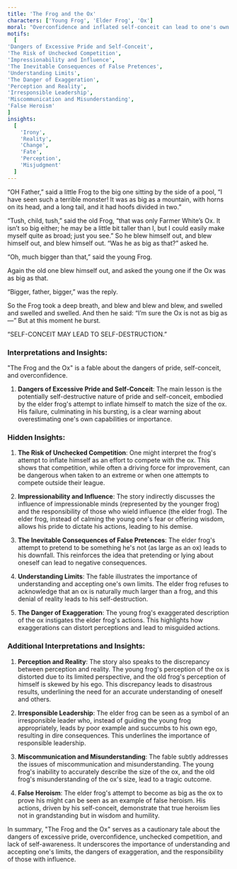 ```yaml
---
title: 'The Frog and the Ox'
characters: ['Young Frog', 'Elder Frog', 'Ox']
moral: "Overconfidence and inflated self-conceit can lead to one's own downfall."
motifs:
  [
'Dangers of Excessive Pride and Self-Conceit',
'The Risk of Unchecked Competition',
'Impressionability and Influence',
'The Inevitable Consequences of False Pretences',
'Understanding Limits',
'The Danger of Exaggeration',
'Perception and Reality',
'Irresponsible Leadership',
'Miscommunication and Misunderstanding',
'False Heroism'
]
insights:
  [
    'Irony',
    'Reality',
    'Change',
    'Fate',
    'Perception',
    'Misjudgment'
  ]
---
```


“OH Father,” said a little Frog to the big one sitting by the side of a pool, “I have seen such a terrible monster! It was as big as a mountain, with horns on its head, and a long tail, and it had hoofs divided in two.”

“Tush, child, tush,” said the old Frog, “that was only Farmer White’s Ox. It isn’t so big either; he may be a little bit taller than I, but I could easily make myself quite as broad; just you see.” So he blew himself out, and blew himself out, and blew himself out. “Was he as big as that?” asked he.

“Oh, much bigger than that,” said the young Frog.

Again the old one blew himself out, and asked the young one if the Ox was as big as that.

“Bigger, father, bigger,” was the reply.

So the Frog took a deep breath, and blew and blew and blew, and swelled and swelled and swelled. And then he said: “I’m sure the Ox is not as big as—” But at this moment he burst.

“SELF-CONCEIT MAY LEAD TO SELF-DESTRUCTION.”

### Interpretations and Insights:

"The Frog and the Ox" is a fable about the dangers of pride, self-conceit, and overconfidence.

1. **Dangers of Excessive Pride and Self-Conceit**: The main lesson is the potentially self-destructive nature of pride and self-conceit, embodied by the elder frog's attempt to inflate himself to match the size of the ox. His failure, culminating in his bursting, is a clear warning about overestimating one's own capabilities or importance.

### Hidden Insights:

1. **The Risk of Unchecked Competition**: One might interpret the frog's attempt to inflate himself as an effort to compete with the ox. This shows that competition, while often a driving force for improvement, can be dangerous when taken to an extreme or when one attempts to compete outside their league.

2. **Impressionability and Influence**: The story indirectly discusses the influence of impressionable minds (represented by the younger frog) and the responsibility of those who wield influence (the elder frog). The elder frog, instead of calming the young one's fear or offering wisdom, allows his pride to dictate his actions, leading to his demise.

3. **The Inevitable Consequences of False Pretences**: The elder frog's attempt to pretend to be something he's not (as large as an ox) leads to his downfall. This reinforces the idea that pretending or lying about oneself can lead to negative consequences.

4. **Understanding Limits**: The fable illustrates the importance of understanding and accepting one's own limits. The elder frog refuses to acknowledge that an ox is naturally much larger than a frog, and this denial of reality leads to his self-destruction.

5. **The Danger of Exaggeration**: The young frog's exaggerated description of the ox instigates the elder frog's actions. This highlights how exaggerations can distort perceptions and lead to misguided actions.

### Additional Interpretations and Insights:

1. **Perception and Reality**: The story also speaks to the discrepancy between perception and reality. The young frog's perception of the ox is distorted due to its limited perspective, and the old frog's perception of himself is skewed by his ego. This discrepancy leads to disastrous results, underlining the need for an accurate understanding of oneself and others.

2. **Irresponsible Leadership**: The elder frog can be seen as a symbol of an irresponsible leader who, instead of guiding the young frog appropriately, leads by poor example and succumbs to his own ego, resulting in dire consequences. This underlines the importance of responsible leadership.

3. **Miscommunication and Misunderstanding**: The fable subtly addresses the issues of miscommunication and misunderstanding. The young frog's inability to accurately describe the size of the ox, and the old frog's misunderstanding of the ox's size, lead to a tragic outcome.

4. **False Heroism**: The elder frog's attempt to become as big as the ox to prove his might can be seen as an example of false heroism. His actions, driven by his self-conceit, demonstrate that true heroism lies not in grandstanding but in wisdom and humility.

In summary, "The Frog and the Ox" serves as a cautionary tale about the dangers of excessive pride, overconfidence, unchecked competition, and lack of self-awareness. It underscores the importance of understanding and accepting one's limits, the dangers of exaggeration, and the responsibility of those with influence.
